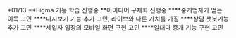 *01/13 
**Figma 기능 학습 진행중
**아이디어 구체화 진행중
****중개업자가 얻는 이득 고민
****다시보기 기능 추가 고민, 라이브와 다른 가치를 가짐
****상담 챗봇기능 추가 고민
****세입자 입장의 모바일 화면 구현 고민
****일대다 중개 기능 구현 고민

